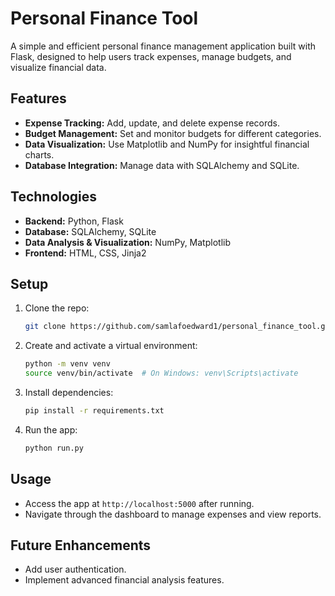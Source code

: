 # Personal Finance Tool

A simple and efficient personal finance management application built with Flask, designed to help users track expenses, manage budgets, and visualize financial data.

## Features
- **Expense Tracking:** Add, update, and delete expense records.
- **Budget Management:** Set and monitor budgets for different categories.
- **Data Visualization:** Use Matplotlib and NumPy for insightful financial charts.
- **Database Integration:** Manage data with SQLAlchemy and SQLite.

## Technologies
- **Backend:** Python, Flask
- **Database:** SQLAlchemy, SQLite
- **Data Analysis & Visualization:** NumPy, Matplotlib
- **Frontend:** HTML, CSS, Jinja2

## Setup
1. Clone the repo:
    ```bash
    git clone https://github.com/samlafoedward1/personal_finance_tool.git
    ```
2. Create and activate a virtual environment:
    ```bash
    python -m venv venv
    source venv/bin/activate  # On Windows: venv\Scripts\activate
    ```
3. Install dependencies:
    ```bash
    pip install -r requirements.txt
    ```
4. Run the app:
    ```bash
    python run.py
    ```

## Usage
- Access the app at `http://localhost:5000` after running.
- Navigate through the dashboard to manage expenses and view reports.

## Future Enhancements
- Add user authentication.
- Implement advanced financial analysis features.